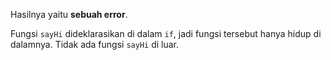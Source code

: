 Hasilnya yaitu **sebuah error**.

Fungsi `sayHi` dideklarasikan di dalam `if`, jadi fungsi tersebut hanya hidup di dalamnya. Tidak ada fungsi `sayHi` di luar.